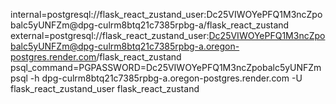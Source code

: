 internal=postgresql://flask_react_zustand_user:Dc25VIWOYePFQ1M3ncZpobalc5yUNFZm@dpg-culrm8btq21c7385rpbg-a/flask_react_zustand
external=postgresql://flask_react_zustand_user:Dc25VIWOYePFQ1M3ncZpobalc5yUNFZm@dpg-culrm8btq21c7385rpbg-a.oregon-postgres.render.com/flask_react_zustand
psql_command=PGPASSWORD=Dc25VIWOYePFQ1M3ncZpobalc5yUNFZm psql -h dpg-culrm8btq21c7385rpbg-a.oregon-postgres.render.com -U flask_react_zustand_user flask_react_zustand